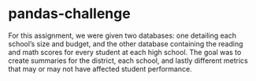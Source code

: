 # pandas-challenge

For this assignment, we were given two databases: one detailing each school’s size and budget, and the other database containing the reading and math scores for every student at each high school. The goal was to create summaries for the district, each school, and lastly different metrics that may or may not have affected student performance.